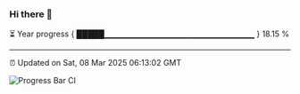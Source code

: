 ### Hi there 👋

⏳ Year progress { █████▁▁▁▁▁▁▁▁▁▁▁▁▁▁▁▁▁▁▁▁▁▁▁▁▁ } 18.15 %

---

⏰ Updated on Sat, 08 Mar 2025 06:13:02 GMT

![Progress Bar CI](https://github.com/code-lakshay/GitHub-Actions-Demo/workflows/Progress%20Bar%20CI/badge.svg)
